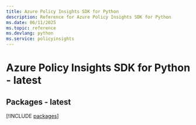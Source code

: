 ```yaml
---
title: Azure Policy Insights SDK for Python
description: Reference for Azure Policy Insights SDK for Python
ms.date: 06/11/2025
ms.topic: reference
ms.devlang: python
ms.service: policyinsights
---
```

# Azure Policy Insights SDK for Python - latest
## Packages - latest
[!INCLUDE [packages](policy-insights-index.md)]
